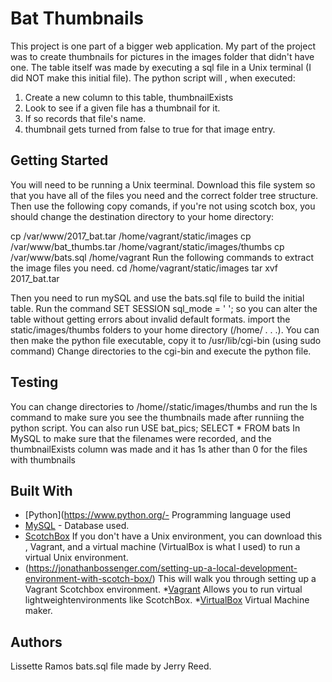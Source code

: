 # Bat Thumbnails

This project is one part of a bigger web application. My part of the project was to create thumbnails for pictures in the images folder that didn't have one. The table itself was made by executing a sql file in a Unix terminal (I did NOT make this initial file).  The python script will , when executed:
1. Create a new column to this table, thumbnailExists  
2. Look to see if a given file has a thumbnail for it.
3. If so records that file's name. 
 3. thumbnail gets turned from false to true for that image entry.

## Getting Started

You will need to be running a Unix teerminal. Download this file system so that you have all of the files you need and the correct folder tree structure.  
Then use the following copy comands, if you're not using scotch box, you should change the destination directory to your home directory:

cp /var/www/2017_bat.tar /home/vagrant/static/images
cp /var/www/bat_thumbs.tar /home/vagrant/static/images/thumbs
cp /var/www/bats.sql /home/vagrant
Run the following commands to extract the image files you need.
cd /home/vagrant/static/images
tar xvf 2017_bat.tar

Then you need to run mySQL and use the bats.sql file to build the initial table. 
Run the command 
SET SESSION sql_mode = ' '; 
so you can alter the table without getting errors about invalid default formats.
import the static/images/thumbs folders to your home directory (/home/ . . .). 
You can then make the python file executable, copy it to /usr/lib/cgi-bin (using sudo command)
Change directories to the cgi-bin and execute the python file.

## Testing

You can change directories to /home/<systemname>/static/images/thumbs and run the ls command to make sure you see the thumbnails made after runniing the python script.
You can also run 
USE bat_pics;
SELECT * FROM bats 
In MySQL to make sure that the filenames were recorded, and the thumbnailExists column was made and it has 1s ather than 0 for the files with thumbnails

## Built With

* [Python](https://www.python.org/- Programming language used
* [MySQL](https://www.mysql.com/) - Database used.
* [ScotchBox](https://github.com/scotch-io/scotch-box) If you don't have a Unix environment, you can download this , Vagrant, and a virtual machine (VirtualBox is what I used) to run a virtual Unix environment. 
* (https://jonathanbossenger.com/setting-up-a-local-development-environment-with-scotch-box/) This will walk you through setting up a Vagrant Scotchbox environment.
*[Vagrant](https://www.vagrantup.com/) Allows  you to run virtual  lightweightenvironments like ScotchBox.
*[VirtualBox](https://www.virtualbox.org/) Virtual Machine maker.


## Authors

Lissette Ramos
bats.sql file made by Jerry Reed.
